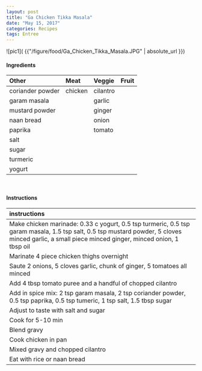 ```yaml
---
layout: post
title: "Ga Chicken Tikka Masala"
date: "May 15, 2017"
categories: Recipes
tags: Entree
---
```




![pic1]( {{"/figure/food/Ga_Chicken_Tikka_Masala.JPG" | absolute_url }})




#### Ingredients

<table class = "presenttab">
 <thead>
  <tr>
   <th style="text-align:left;"> Other </th>
   <th style="text-align:left;"> Meat </th>
   <th style="text-align:left;"> Veggie </th>
   <th style="text-align:left;"> Fruit </th>
  </tr>
 </thead>
<tbody>
  <tr>
   <td style="text-align:left;"> coriander powder </td>
   <td style="text-align:left;"> chicken </td>
   <td style="text-align:left;"> cilantro </td>
   <td style="text-align:left;">  </td>
  </tr>
  <tr>
   <td style="text-align:left;"> garam masala </td>
   <td style="text-align:left;">  </td>
   <td style="text-align:left;"> garlic </td>
   <td style="text-align:left;">  </td>
  </tr>
  <tr>
   <td style="text-align:left;"> mustard powder </td>
   <td style="text-align:left;">  </td>
   <td style="text-align:left;"> ginger </td>
   <td style="text-align:left;">  </td>
  </tr>
  <tr>
   <td style="text-align:left;"> naan bread </td>
   <td style="text-align:left;">  </td>
   <td style="text-align:left;"> onion </td>
   <td style="text-align:left;">  </td>
  </tr>
  <tr>
   <td style="text-align:left;"> paprika </td>
   <td style="text-align:left;">  </td>
   <td style="text-align:left;"> tomato </td>
   <td style="text-align:left;">  </td>
  </tr>
  <tr>
   <td style="text-align:left;"> salt </td>
   <td style="text-align:left;">  </td>
   <td style="text-align:left;">  </td>
   <td style="text-align:left;">  </td>
  </tr>
  <tr>
   <td style="text-align:left;"> sugar </td>
   <td style="text-align:left;">  </td>
   <td style="text-align:left;">  </td>
   <td style="text-align:left;">  </td>
  </tr>
  <tr>
   <td style="text-align:left;"> turmeric </td>
   <td style="text-align:left;">  </td>
   <td style="text-align:left;">  </td>
   <td style="text-align:left;">  </td>
  </tr>
  <tr>
   <td style="text-align:left;"> yogurt </td>
   <td style="text-align:left;">  </td>
   <td style="text-align:left;">  </td>
   <td style="text-align:left;">  </td>
  </tr>
</tbody>
</table>

<br>

#### Instructions

<table class = "presenttabnoh">
 <thead>
  <tr>
   <th style="text-align:left;"> instructions </th>
  </tr>
 </thead>
<tbody>
  <tr>
   <td style="text-align:left;"> Make chicken marinade: 0.33 c yogurt, 0.5 tsp turmeric, 0.5 tsp garam masala, 1.5 tsp salt, 0.5 tsp mustard powder, 5 cloves minced garlic, a small piece minced ginger, minced onion, 1 tbsp oil </td>
  </tr>
  <tr>
   <td style="text-align:left;"> Marinate 4 piece chicken thighs overnight </td>
  </tr>
  <tr>
   <td style="text-align:left;"> Saute 2 onions, 5 cloves garlic, chunk of ginger, 5 tomatoes all minced </td>
  </tr>
  <tr>
   <td style="text-align:left;"> Add 4 tbsp tomato puree and a handful of chopped cilantro </td>
  </tr>
  <tr>
   <td style="text-align:left;"> Add in spice mix: 2 tsp garam masala, 2 tsp coriander powder, 0.5 tsp paprika, 0.5 tsp tumeric, 1 tsp salt, 1.5 tbsp sugar </td>
  </tr>
  <tr>
   <td style="text-align:left;"> Adjust to taste with salt and sugar </td>
  </tr>
  <tr>
   <td style="text-align:left;"> Cook for 5-10 min </td>
  </tr>
  <tr>
   <td style="text-align:left;"> Blend gravy </td>
  </tr>
  <tr>
   <td style="text-align:left;"> Cook chicken in pan </td>
  </tr>
  <tr>
   <td style="text-align:left;"> Mixed gravy and chopped cilantro </td>
  </tr>
  <tr>
   <td style="text-align:left;"> Eat with rice or naan bread </td>
  </tr>
</tbody>
</table>

